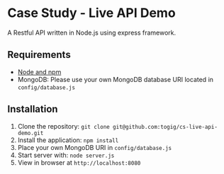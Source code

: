 # Case Study - Live API Demo

A Restful API written in Node.js using express framework.

## Requirements

- [Node and npm](http://nodejs.org)
- MongoDB: Please use your own MongoDB database URI located in `config/database.js`

## Installation

1. Clone the repository: `git clone git@github.com:togig/cs-live-api-demo.git`
2. Install the application: `npm install`
3. Place your own MongoDB URI in `config/database.js`
3. Start server with: `node server.js`
4. View in browser at `http://localhost:8080`